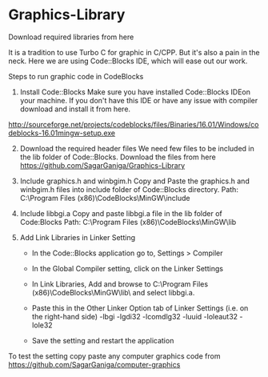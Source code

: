 # Graphics-Library
Download required libraries from here


It is a tradition to use Turbo C for graphic in C/CPP. But it's also a pain in the neck. Here we are using Code::Blocks IDE, which will ease out our work.


Steps to run graphic code in CodeBlocks
1. Install Code::Blocks
Make sure you have installed Code::Blocks IDEon your machine. If you don't have this IDE or have any issue with compiler download and install it from here. 

http://sourceforge.net/projects/codeblocks/files/Binaries/16.01/Windows/codeblocks-16.01mingw-setup.exe

2. Download the required header files
 We need few files to be included in the lib folder of Code::Blocks.
Download the files from here https://github.com/SagarGaniga/Graphics-Library

3. Include graphics.h and winbgim.h
Copy and Paste the graphics.h and winbgim.h files into
include folder of Code::Blocks directory.
Path: C:\Program Files (x86)\CodeBlocks\MinGW\include

4. Include libbgi.a
Copy and paste libbgi.a file in the lib folder of Code:Blocks
Path: C:\Program Files (x86)\CodeBlocks\MinGW\lib

5. Add Link Libraries in Linker Setting
   * In the Code::Blocks application go to,
Settings > Compiler

   * In the Global Compiler setting, click on the Linker Settings

   * In Link Libraries, Add and browse to C:\Program Files (x86)\CodeBlocks\MinGW\lib\ and select libbgi.a.

   * Paste this in the Other Linker Option tab of Linker Settings (i.e. on the right-hand side)
-lbgi -lgdi32 -lcomdlg32 -luuid -loleaut32 -lole32

   * Save the setting and restart the application

To test the setting copy paste any computer graphics code from 
https://github.com/SagarGaniga/computer-graphics

